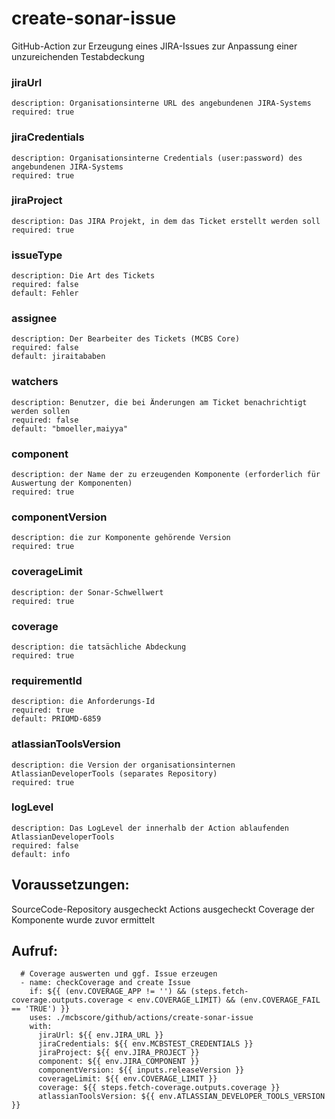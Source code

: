 # create-sonar-issue

GitHub-Action zur Erzeugung eines JIRA-Issues zur Anpassung einer unzureichenden Testabdeckung

### jiraUrl  
    description: Organisationsinterne URL des angebundenen JIRA-Systems
    required: true
### jiraCredentials
    description: Organisationsinterne Credentials (user:password) des angebundenen JIRA-Systems
    required: true
### jiraProject
    description: Das JIRA Projekt, in dem das Ticket erstellt werden soll
    required: true
### issueType
    description: Die Art des Tickets
    required: false
    default: Fehler
### assignee
    description: Der Bearbeiter des Tickets (MCBS Core)
    required: false
    default: jiraitababen
### watchers
    description: Benutzer, die bei Änderungen am Ticket benachrichtigt werden sollen
    required: false
    default: "bmoeller,maiyya"
### component
    description: der Name der zu erzeugenden Komponente (erforderlich für Auswertung der Komponenten)
    required: true
### componentVersion
    description: die zur Komponente gehörende Version
    required: true
### coverageLimit
    description: der Sonar-Schwellwert
    required: true
### coverage
    description: die tatsächliche Abdeckung
    required: true  
### requirementId
    description: die Anforderungs-Id
    required: true
    default: PRIOMD-6859
### atlassianToolsVersion
    description: die Version der organisationsinternen AtlassianDeveloperTools (separates Repository)
    required: true
### logLevel
    description: Das LogLevel der innerhalb der Action ablaufenden AtlassianDeveloperTools
    required: false
    default: info

## Voraussetzungen:

SourceCode-Repository ausgecheckt
Actions ausgecheckt
Coverage der Komponente wurde zuvor ermittelt


## Aufruf:

      # Coverage auswerten und ggf. Issue erzeugen
      - name: checkCoverage and create Issue
        if: ${{ (env.COVERAGE_APP != '') && (steps.fetch-coverage.outputs.coverage < env.COVERAGE_LIMIT) && (env.COVERAGE_FAIL == 'TRUE') }}
        uses: ./mcbscore/github/actions/create-sonar-issue
        with:
          jiraUrl: ${{ env.JIRA_URL }}
          jiraCredentials: ${{ env.MCBSTEST_CREDENTIALS }}
          jiraProject: ${{ env.JIRA_PROJECT }}
          component: ${{ env.JIRA_COMPONENT }}
          componentVersion: ${{ inputs.releaseVersion }}
          coverageLimit: ${{ env.COVERAGE_LIMIT }}
          coverage: ${{ steps.fetch-coverage.outputs.coverage }}
          atlassianToolsVersion: ${{ env.ATLASSIAN_DEVELOPER_TOOLS_VERSION }}
